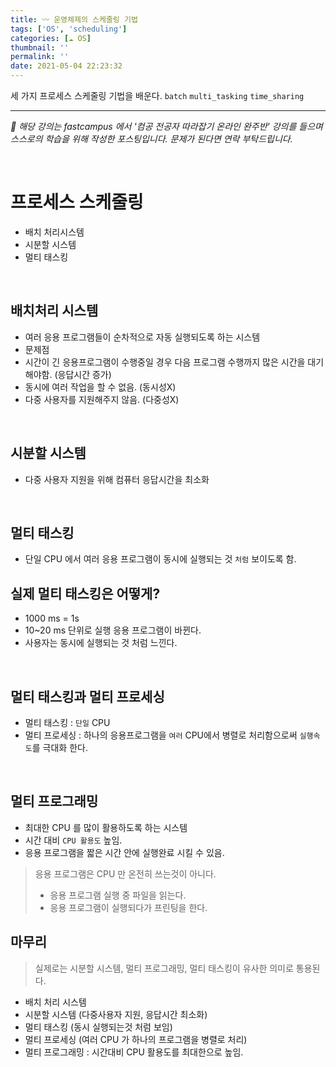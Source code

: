 ```yaml
---
title: 〰️ 운영체제의 스케줄링 기법
tags: ['OS', 'scheduling']
categories: [☁️ OS]
thumbnail: ''
permalink: ''
date: 2021-05-04 22:23:32
---
```


세 가지 프로세스 스케줄링 기법을 배운다.
`batch` `multi_tasking` `time_sharing`
<!-- excerpt -->
<!-- toc -->

---

*💬 해당 강의는 fastcampus 에서 '컴공 전공자 따라잡기 온라인 완주반' 강의를 들으며 스스로의 학습을 위해 작성한 포스팅입니다. 문제가 된다면 연락 부탁드립니다.*

<br>

# 프로세스 스케줄링
- 배치 처리시스템
- 시분할 시스템
- 멀티 태스킹

<br>

## 배치처리 시스템
- 여러 응용 프로그램들이 순차적으로 자동 실행되도록 하는 시스템
- 문제점
- 시간이 긴 응용프로그램이 수행중일 경우 다음 프로그램 수행까지 많은 시간을 대기해야함. (응답시간 증가)
- 동시에 여러 작업을 할 수 없음. (동시성X)
- 다중 사용자를 지원해주지 않음. (다중성X)

<br>

## 시분할 시스템
- 다중 사용자 지원을 위해 컴퓨터 응답시간을 최소화

<br>

## 멀티 태스킹
- 단일 CPU 에서 여러 응용 프로그램이 동시에 실행되는 것 `처럼` 보이도록 함.

## 실제 멀티 태스킹은 어떻게?
- 1000 ms = 1s
- 10~20 ms 단위로 실행 응용 프로그램이 바뀐다.
- 사용자는 동시에 실행되는 것 처럼 느낀다.

<br>

## 멀티 태스킹과 멀티 프로세싱
- 멀티 태스킹 : `단일` CPU
- 멀티 프로세싱 : 하나의 응용프로그램을 `여러` CPU에서 병렬로 처리함으로써 `실행속도`를 극대화 한다.

<br>

## 멀티 프로그래밍
- 최대한 CPU 를 많이 활용하도록 하는 시스템
- 시간 대비 `CPU 활용도` 높임.
- 응용 프로그램을 짧은 시간 안에 실행완료 시킬 수 있음.

> 응용 프로그램은 CPU 만 온전히 쓰는것이 아니다.
>- 응용 프로그램 실행 중 파일을 읽는다.
>- 응용 프로그램이 실행되다가 프린팅을 한다.

## 마무리
> 실제로는 시분할 시스템, 멀티 프로그래밍, 멀티 태스킹이 유사한 의미로 통용된다.
- 배치 처리 시스템
- 시분할 시스템 (다중사용자 지원, 응답시간 최소화)
- 멀티 태스킹 (동시 실행되는것 처럼 보임)
- 멀티 프로세싱 (여러 CPU 가 하나의 프로그램을 병렬로 처리)
- 멀티 프로그래밍 : 시간대비 CPU 활용도를 최대한으로 높임.
